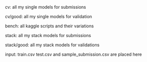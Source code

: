 cv: all my single models for submissions

cv/good: all my single models for validation

bench: all kaggle scripts and their variations

stack: all my stack models for submissions

stack/good: all my stack models for validations

input: train.csv test.csv and sample_submission.csv are placed here
